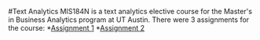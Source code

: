 #Text Analytics
MIS184N is a text analytics elective course for the Master's in Business Analytics program at UT Austin. There were 3 assignments for the course:
*[Assignment 1](https://github.com/juliaawu/mis184n-text-analytics/tree/master/assignment1)
*[Assignment 2](https://github.com/juliaawu/mis184n-text-analytics/tree/master/assignment2)
